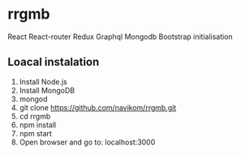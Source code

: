 # rrgmb
React React-router Redux Graphql Mongodb Bootstrap initialisation

## Loacal instalation
1. Install Node.js
2. Install MongoDB
3. mongod
4. git clone https://github.com/navikom/rrgmb.git
5. cd rrgmb
6. npm install
7. npm start
8. Open browser and go to: localhost:3000
